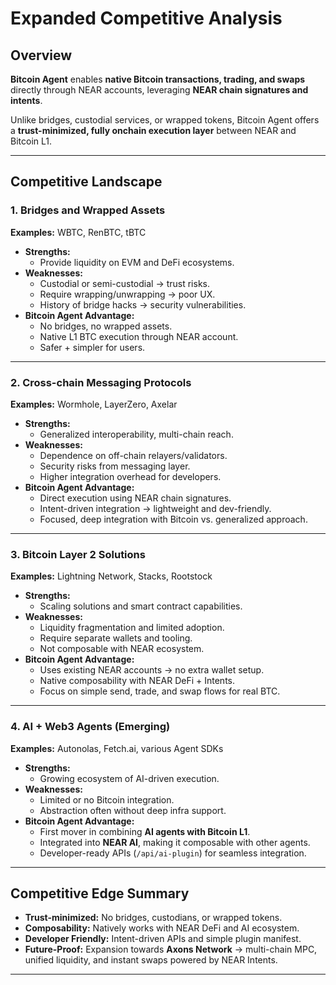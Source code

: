 # Expanded Competitive Analysis

## Overview

**Bitcoin Agent** enables **native Bitcoin transactions, trading, and swaps** directly through NEAR accounts, leveraging **NEAR chain signatures and intents**.

Unlike bridges, custodial services, or wrapped tokens, Bitcoin Agent offers a **trust-minimized, fully onchain execution layer** between NEAR and Bitcoin L1.

---

## Competitive Landscape

### 1. Bridges and Wrapped Assets

**Examples:** WBTC, RenBTC, tBTC

- **Strengths:**
  - Provide liquidity on EVM and DeFi ecosystems.
- **Weaknesses:**
  - Custodial or semi-custodial → trust risks.
  - Require wrapping/unwrapping → poor UX.
  - History of bridge hacks → security vulnerabilities.
- **Bitcoin Agent Advantage:**
  - No bridges, no wrapped assets.
  - Native L1 BTC execution through NEAR account.
  - Safer + simpler for users.

---

### 2. Cross-chain Messaging Protocols

**Examples:** Wormhole, LayerZero, Axelar

- **Strengths:**
  - Generalized interoperability, multi-chain reach.
- **Weaknesses:**
  - Dependence on off-chain relayers/validators.
  - Security risks from messaging layer.
  - Higher integration overhead for developers.
- **Bitcoin Agent Advantage:**
  - Direct execution using NEAR chain signatures.
  - Intent-driven integration → lightweight and dev-friendly.
  - Focused, deep integration with Bitcoin vs. generalized approach.

---

### 3. Bitcoin Layer 2 Solutions

**Examples:** Lightning Network, Stacks, Rootstock

- **Strengths:**
  - Scaling solutions and smart contract capabilities.
- **Weaknesses:**
  - Liquidity fragmentation and limited adoption.
  - Require separate wallets and tooling.
  - Not composable with NEAR ecosystem.
- **Bitcoin Agent Advantage:**
  - Uses existing NEAR accounts → no extra wallet setup.
  - Native composability with NEAR DeFi + Intents.
  - Focus on simple send, trade, and swap flows for real BTC.

---

### 4. AI + Web3 Agents (Emerging)

**Examples:** Autonolas, Fetch.ai, various Agent SDKs

- **Strengths:**
  - Growing ecosystem of AI-driven execution.
- **Weaknesses:**
  - Limited or no Bitcoin integration.
  - Abstraction often without deep infra support.
- **Bitcoin Agent Advantage:**
  - First mover in combining **AI agents with Bitcoin L1**.
  - Integrated into **NEAR AI**, making it composable with other agents.
  - Developer-ready APIs (`/api/ai-plugin`) for seamless integration.

---

## Competitive Edge Summary

- **Trust-minimized:** No bridges, custodians, or wrapped tokens.
- **Composability:** Natively works with NEAR DeFi and AI ecosystem.
- **Developer Friendly:** Intent-driven APIs and simple plugin manifest.
- **Future-Proof:** Expansion towards **Axons Network** → multi-chain MPC, unified liquidity, and instant swaps powered by NEAR Intents.

---
